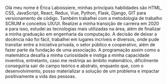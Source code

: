 
Olá meu nome é Érica Laboissiere, minhas principais habilidades são HTML, CSS, JavaScript, React, Redux, Vue, Python, Flask, Django, 
GIT para versionamento de código. Também trabalhei com a metodologia de trabalho SCRUM e conceitos UX/UI.
Realizei a minha transição de carreira em 2020 e para isso, estudei as tecnologias mais utilizadas na área, além de 
finalizar a minha graduação em engenharia da computação.
A decisão de deixar a docência não foi fácil, trabalhei em lugares incríveis e diversos, onde pude transitar
entre a iniciativa privada, o setor público e cooperativo, além de fazer parte da fundação de uma 
associação. A programação assim como a matemática desafia a minha curiosidade e instiga a minha capacidade 
inventiva, entretanto, caso me restrinja ao âmbito matemático, dificilmente conseguiria sair do campo teórico 
e abstrato, enquanto que, com o desenvolvimento, posso materializar a solução de um problema e impactar positivamente a vida das pessoas.
 
